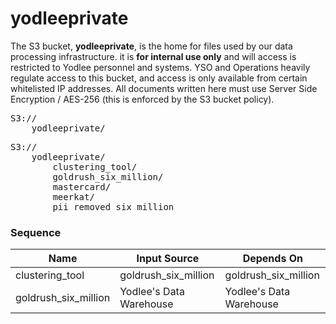 yodleeprivate
=============
The S3 bucket, **yodleeprivate**, is the home for files used by our data processing infrastructure.
it is **for internal use only** and will access is restricted to Yodlee personnel and systems.
YSO and Operations heavily regulate access to this bucket, and access is only available from certain whitelisted IP addresses.
All documents written here must use Server Side Encryption / AES-256 (this is enforced by the S3 bucket policy).

<pre>
S3://
	yodleeprivate/
</pre>

<pre>
S3://
	yodleeprivate/
		clustering_tool/
		goldrush_six_million/
		mastercard/
		meerkat/
		pii_removed_six_million
</pre>

### Sequence
| Name                 |Input Source             | Depends On             |
| -------------------- | --------------------    | ---------------------- |
| clustering_tool      | goldrush_six_million    | goldrush_six_million   |
| goldrush_six_million | Yodlee's Data Warehouse | Yodlee's Data Warehouse|



